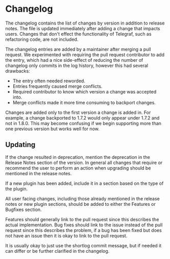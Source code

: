 # Changelog

The changelog contains the list of changes by version in addition to release
notes.  The file is updated immediately after adding a change that impacts
users.  Changes that don't effect the functionality of Telegraf, such as
refactoring code, are not included.

The changelog entries are added by a maintainer after merging a pull request.
We experimented with requiring the pull request contributor to add the entry,
which had a nice side-effect of reducing the number of changelog only commits
in the log history, however this had several drawbacks:

- The entry often needed reworded.
- Entries frequently caused merge conflicts.
- Required contributor to know which version a change was accepted into.
- Merge conflicts made it more time consuming to backport changes.

Changes are added only to the first version a change is added in.  For
example, a change backported to 1.7.2 would only appear under 1.7.2 and not in
1.8.0.  This may become confusing if we begin supporting more than one
previous version but works well for now.

## Updating

If the change resulted in deprecation, mention the deprecation in the Release
Notes section of the version.  In general all changes that require or
recommend the user to perform an action when upgrading should be mentioned in
the release notes.

If a new plugin has been added, include it in a section based on the type of
the plugin.

All user facing changes, including those already mentioned in the release
notes or new plugin sections, should be added to either the Features or
Bugfixes section.

Features should generally link to the pull request since this describes the
actual implementation.  Bug fixes should link to the issue instead of the pull
request since this describes the problem, if a bug has been fixed but does not
have an issue then it is okay to link to the pull request.

It is usually okay to just use the shortlog commit message, but if needed
it can differ or be further clarified in the changelog.
